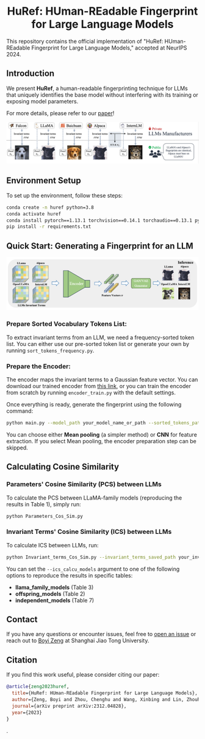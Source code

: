 <h1 align="center">HuRef: HUman-REadable Fingerprint for Large Language Models</h1>  
This repository contains the official implementation of "HuRef: HUman-REadable Fingerprint for Large Language Models," accepted at NeurIPS 2024.

## Introduction

We present **HuRef**, a human-readable fingerprinting technique for LLMs that uniquely identifies the base model without interfering with its training or exposing model parameters. 

For more details, please refer to our [paper](https://arxiv.org/abs/2312.04828)!

<p align="center">
  <img src="images/overall.png" alt="HuRef Overview">
</p>

## Environment Setup

To set up the environment, follow these steps:

```bash
conda create -n huref python=3.8
conda activate huref
conda install pytorch==1.13.1 torchvision==0.14.1 torchaudio==0.13.1 pytorch-cuda=11.6 -c pytorch -c nvidia
pip install -r requirements.txt
```

## Quick Start: Generating a Fingerprint for an LLM

<p align="center">
  <img src="images/generate_fingerprint.png" alt="Generate Fingerprint">
</p>

### Prepare Sorted Vocabulary Tokens List:
To extract invariant terms from an LLM, we need a frequency-sorted token list. You can either use our pre-sorted token list or generate your own by running `sort_tokens_frequency.py`.

### Prepare the Encoder:
The encoder maps the invariant terms to a Gaussian feature vector. You can download our trained encoder from [this link](https://drive.google.com/file/d/1FirePAdWdDJK74sXvYxn3vVwISzvjby-/view?usp=sharing), or you can train the encoder from scratch by running `encoder_train.py` with the default settings.

Once everything is ready, generate the fingerprint using the following command:

```bash
python main.py --model_path your_model_name_or_path --sorted_tokens_path your_sorted_token_list_path --invariant_terms_saved_path your_invariant_terms_folder_path --encoder_path your_encoder_path --feature_extract_method Mean_pooling_or_CNN
```

You can choose either **Mean pooling** (a simpler method) or **CNN** for feature extraction. If you select Mean pooling, the encoder preparation step can be skipped.

## Calculating Cosine Similarity

### Parameters' Cosine Similarity (PCS) between LLMs
To calculate the PCS between LLaMA-family models (reproducing the results in Table 1), simply run:

```bash
python Parameters_Cos_Sim.py
```

### Invariant Terms' Cosine Similarity (ICS) between LLMs
To calculate ICS between LLMs, run:

```bash
python Invariant_terms_Cos_Sim.py --invariant_terms_saved_path your_invariant_terms_folder_path --ics_calcu_models llama_family_models_or_offspring_models_or_independent_models
```

You can set the `--ics_calcu_models` argument to one of the following options to reproduce the results in specific tables:
- **llama_family_models** (Table 3)
- **offspring_models** (Table 2)
- **independent_models** (Table 7)

## Contact

If you have any questions or encounter issues, feel free to [open an issue](#) or reach out to [Boyi Zeng](mailto:boyizeng@sjtu.edu.cn) at Shanghai Jiao Tong University.

## Citation

If you find this work useful, please consider citing our paper:

```bibtex
@article{zeng2023huref,
  title={HuRef: HUman-REadable Fingerprint for Large Language Models},
  author={Zeng, Boyi and Zhou, Chenghu and Wang, Xinbing and Lin, Zhouhan},
  journal={arXiv preprint arXiv:2312.04828},
  year={2023}
}
```

.